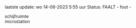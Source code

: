 laatste update: 
wo 14-06-2023  5:55   uur 
Status: FAALT - fout - 
<div class="service R">schijfruimte</div><div class="service R">microstation</div>